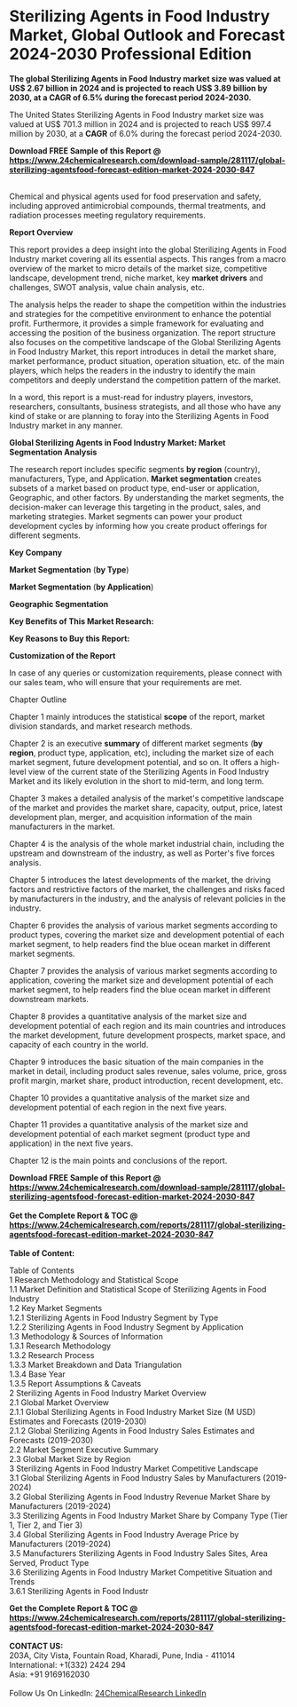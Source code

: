 <h1>Sterilizing Agents in Food Industry Market, Global Outlook and Forecast 2024-2030 Professional Edition</h1><p><strong>The global Sterilizing Agents in Food Industry market size was valued at US$ 2.67 billion in 2024 and is projected to reach US$ 3.89 billion by 2030, at a CAGR of 6.5% during the forecast period 2024-2030.</strong></p><p>
</p><p>The United States Sterilizing Agents in Food Industry market size was valued at US$ 701.3 million in 2024 and is projected to reach US$ 997.4 million by 2030, at a <strong>CAGR</strong> of 6.0% during the forecast period 2024-2030.</p><div><b>Download FREE Sample of this Report @ 
            <a href="https://www.24chemicalresearch.com/download-sample/281117/global-sterilizing-agentsfood-forecast-edition-market-2024-2030-847">
            https://www.24chemicalresearch.com/download-sample/281117/global-sterilizing-agentsfood-forecast-edition-market-2024-2030-847</a></b></div><br><p>
</p><p>Chemical and physical agents used for food preservation and safety, including approved antimicrobial compounds, thermal treatments, and radiation processes meeting regulatory requirements.</p><p>
</p><p><strong>Report Overview</strong></p><p>
</p><p>This report provides a deep insight into the global Sterilizing Agents in Food Industry market covering all its essential aspects. This ranges from a macro overview of the market to micro details of the market size, competitive landscape, development trend, niche market, key <strong>market drivers</strong> and challenges, SWOT analysis, value chain analysis, etc.</p><p>
</p><p></p><p>
</p><p>The analysis helps the reader to shape the competition within the industries and strategies for the competitive environment to enhance the potential profit. Furthermore, it provides a simple framework for evaluating and accessing the position of the business organization. The report structure also focuses on the competitive landscape of the Global Sterilizing Agents in Food Industry Market, this report introduces in detail the market share, market performance, product situation, operation situation, etc. of the main players, which helps the readers in the industry to identify the main competitors and deeply understand the competition pattern of the market.</p><p>
</p><p>In a word, this report is a must-read for industry players, investors, researchers, consultants, business strategists, and all those who have any kind of stake or are planning to foray into the Sterilizing Agents in Food Industry market in any manner.</p><p>
</p><p><strong>Global Sterilizing Agents in Food Industry Market: Market Segmentation Analysis</strong></p><p>
</p><p>The research report includes specific segments <strong>by region</strong> (country), manufacturers, Type, and Application. <strong>Market segmentation</strong> creates subsets of a market based on product type, end-user or application, Geographic, and other factors. By understanding the market segments, the decision-maker can leverage this targeting in the product, sales, and marketing strategies. Market segments can power your product development cycles by informing how you create product offerings for different segments.</p><p>
</p><p><strong>Key Company</strong></p><p>
</p><p>
</p><p><strong>Market Segmentation</strong> (<strong>by Type</strong>)</p><p>
</p><p>
</p><p><strong>Market Segmentation</strong> (<strong>by Application</strong>)</p><p>
</p><p>
</p><p><strong>Geographic Segmentation</strong></p><p>
</p><p>
</p><p><strong>Key Benefits of This Market Research:</strong></p><p>
</p><p>
</p><p><strong>Key Reasons to Buy this Report:</strong></p><p>
</p><p>
</p><p><strong>Customization of the Report</strong></p><p>
</p><p>In case of any queries or customization requirements, please connect with our sales team, who will ensure that your requirements are met.</p><p>
</p><p>Chapter Outline</p><p>
</p><p>Chapter 1 mainly introduces the statistical <strong>scope</strong> of the report, market division standards, and market research methods.</p><p>
</p><p>Chapter 2 is an executive <strong>summary</strong> of different market segments (<strong>by region</strong>, product type, application, etc), including the market size of each market segment, future development potential, and so on. It offers a high-level view of the current state of the Sterilizing Agents in Food Industry Market and its likely evolution in the short to mid-term, and long term.</p><p>
</p><p>Chapter 3 makes a detailed analysis of the market's competitive landscape of the market and provides the market share, capacity, output, price, latest development plan, merger, and acquisition information of the main manufacturers in the market.</p><p>
</p><p>Chapter 4 is the analysis of the whole market industrial chain, including the upstream and downstream of the industry, as well as Porter's five forces analysis.</p><p>
</p><p>Chapter 5 introduces the latest developments of the market, the driving factors and restrictive factors of the market, the challenges and risks faced by manufacturers in the industry, and the analysis of relevant policies in the industry.</p><p>
</p><p>Chapter 6 provides the analysis of various market segments according to product types, covering the market size and development potential of each market segment, to help readers find the blue ocean market in different market segments.</p><p>
</p><p>Chapter 7 provides the analysis of various market segments according to application, covering the market size and development potential of each market segment, to help readers find the blue ocean market in different downstream markets.</p><p>
</p><p>Chapter 8 provides a quantitative analysis of the market size and development potential of each region and its main countries and introduces the market development, future development prospects, market space, and capacity of each country in the world.</p><p>
</p><p>Chapter 9 introduces the basic situation of the main companies in the market in detail, including product sales revenue, sales volume, price, gross profit margin, market share, product introduction, recent development, etc.</p><p>
</p><p>Chapter 10 provides a quantitative analysis of the market size and development potential of each region in the next five years.</p><p>
</p><p>Chapter 11 provides a quantitative analysis of the market size and development potential of each market segment (product type and application) in the next five years.</p><p>
</p><p>Chapter 12 is the main points and conclusions of the report.</p><div><b>Download FREE Sample of this Report @ 
            <a href="https://www.24chemicalresearch.com/download-sample/281117/global-sterilizing-agentsfood-forecast-edition-market-2024-2030-847">
            https://www.24chemicalresearch.com/download-sample/281117/global-sterilizing-agentsfood-forecast-edition-market-2024-2030-847</a></b></div><br><div><b>Get the Complete Report & TOC @ 
            <a href="https://www.24chemicalresearch.com/reports/281117/global-sterilizing-agentsfood-forecast-edition-market-2024-2030-847">
            https://www.24chemicalresearch.com/reports/281117/global-sterilizing-agentsfood-forecast-edition-market-2024-2030-847</a></b></div><br>
            <b>Table of Content:</b><p>Table of Contents<br />
 1 Research Methodology and Statistical Scope<br />
 1.1 Market Definition and Statistical Scope of Sterilizing Agents in Food Industry<br />
 1.2 Key Market Segments<br />
 1.2.1 Sterilizing Agents in Food Industry Segment by Type<br />
 1.2.2 Sterilizing Agents in Food Industry Segment by Application<br />
 1.3 Methodology & Sources of Information<br />
 1.3.1 Research Methodology<br />
 1.3.2 Research Process<br />
 1.3.3 Market Breakdown and Data Triangulation<br />
 1.3.4 Base Year<br />
 1.3.5 Report Assumptions & Caveats<br />
 2 Sterilizing Agents in Food Industry Market Overview<br />
 2.1 Global Market Overview<br />
 2.1.1 Global Sterilizing Agents in Food Industry Market Size (M USD) Estimates and Forecasts (2019-2030)<br />
 2.1.2 Global Sterilizing Agents in Food Industry Sales Estimates and Forecasts (2019-2030)<br />
 2.2 Market Segment Executive Summary<br />
 2.3 Global Market Size by Region<br />
 3 Sterilizing Agents in Food Industry Market Competitive Landscape<br />
 3.1 Global Sterilizing Agents in Food Industry Sales by Manufacturers (2019-2024)<br />
 3.2 Global Sterilizing Agents in Food Industry Revenue Market Share by Manufacturers (2019-2024)<br />
 3.3 Sterilizing Agents in Food Industry Market Share by Company Type (Tier 1, Tier 2, and Tier 3)<br />
 3.4 Global Sterilizing Agents in Food Industry Average Price by Manufacturers (2019-2024)<br />
 3.5 Manufacturers Sterilizing Agents in Food Industry Sales Sites, Area Served, Product Type<br />
 3.6 Sterilizing Agents in Food Industry Market Competitive Situation and Trends<br />
 3.6.1 Sterilizing Agents in Food Industr</p><div><b>Get the Complete Report & TOC @ 
            <a href="https://www.24chemicalresearch.com/reports/281117/global-sterilizing-agentsfood-forecast-edition-market-2024-2030-847">
            https://www.24chemicalresearch.com/reports/281117/global-sterilizing-agentsfood-forecast-edition-market-2024-2030-847</a></b></div><br><b>CONTACT US:</b><br>
            203A, City Vista, Fountain Road, Kharadi, Pune, India - 411014<br>
            International: +1(332) 2424 294<br>
            Asia: +91 9169162030 <br><br>
            Follow Us On LinkedIn: <a href="https://www.linkedin.com/company/24chemicalresearch/">24ChemicalResearch LinkedIn</a>